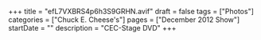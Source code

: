 +++
title = "efL7VXBRS4p6h3S9GRHN.avif"
draft = false
tags = ["Photos"]
categories = ["Chuck E. Cheese's"]
pages = ["December 2012 Show"]
startDate = ""
description = "CEC-Stage DVD"
+++
